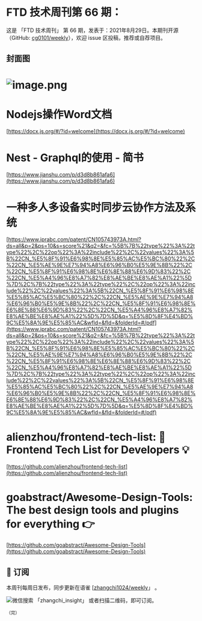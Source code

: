 # FTD 技术周刊第 66 期：
这是 「FTD 技术周刊」 第 66 期，发表于：2021年8月29日。本期刊开源（GitHub: [cg0101/weekly](https://github.com/cg0101/weekly)），欢迎 issue 区投稿，推荐或自荐项目。
## 封面图


# ![image.png](https://cdn.nlark.com/yuque/0/2021/png/132503/1612593892211-dbfcaf6b-1957-4083-8361-5fc38f07b6fc.png#height=487&id=Ds8gr&margin=%5Bobject%20Object%5D&name=image.png&originHeight=667&originWidth=1000&originalType=binary&size=875085&status=done&style=none&width=730)
# Nodejs操作Word文档
[https://docx.js.org/#/?id=welcome](https://docx.js.org/#/?id=welcome)<br />

# Nest - Graphql的使用 - 简书
[https://www.jianshu.com/p/d3d8b861afa6](https://www.jianshu.com/p/d3d8b861afa6)<br />

# 一种多人多设备实时同步云协作方法及系统
[https://www.iprabc.com/patent/CN105743973A.html?ds=all&p=2&ps=10&s=score%21&q2=&fc=%5B%7B%22type%22%3A%22type%22%2C%22op%22%3A%22include%22%2C%22values%22%3A%5B%22CN_%E5%8F%91%E6%98%8E%E5%85%AC%E5%BC%80%22%2C%22CN_%E5%AE%9E%E7%94%A8%E6%96%B0%E5%9E%8B%22%2C%22CN_%E5%8F%91%E6%98%8E%E6%8E%88%E6%9D%83%22%2C%22CN_%E5%A4%96%E8%A7%82%E8%AE%BE%E8%AE%A1%22%5D%7D%2C%7B%22type%22%3A%22type%22%2C%22op%22%3A%22include%22%2C%22values%22%3A%5B%22CN_%E5%8F%91%E6%98%8E%E5%85%AC%E5%BC%80%22%2C%22CN_%E5%AE%9E%E7%94%A8%E6%96%B0%E5%9E%8B%22%2C%22CN_%E5%8F%91%E6%98%8E%E6%8E%88%E6%9D%83%22%2C%22CN_%E5%A4%96%E8%A7%82%E8%AE%BE%E8%AE%A1%22%5D%7D%5D&q=%E5%8D%8F%E4%BD%9C%E5%8A%9E%E5%85%AC&wfId=&fId=&folderId=#/pdf](https://www.iprabc.com/patent/CN105743973A.html?ds=all&p=2&ps=10&s=score%21&q2=&fc=%5B%7B%22type%22%3A%22type%22%2C%22op%22%3A%22include%22%2C%22values%22%3A%5B%22CN_%E5%8F%91%E6%98%8E%E5%85%AC%E5%BC%80%22%2C%22CN_%E5%AE%9E%E7%94%A8%E6%96%B0%E5%9E%8B%22%2C%22CN_%E5%8F%91%E6%98%8E%E6%8E%88%E6%9D%83%22%2C%22CN_%E5%A4%96%E8%A7%82%E8%AE%BE%E8%AE%A1%22%5D%7D%2C%7B%22type%22%3A%22type%22%2C%22op%22%3A%22include%22%2C%22values%22%3A%5B%22CN_%E5%8F%91%E6%98%8E%E5%85%AC%E5%BC%80%22%2C%22CN_%E5%AE%9E%E7%94%A8%E6%96%B0%E5%9E%8B%22%2C%22CN_%E5%8F%91%E6%98%8E%E6%8E%88%E6%9D%83%22%2C%22CN_%E5%A4%96%E8%A7%82%E8%AE%BE%E8%AE%A1%22%5D%7D%5D&q=%E5%8D%8F%E4%BD%9C%E5%8A%9E%E5%85%AC&wfId=&fId=&folderId=#/pdf)
# alienzhou/frontend-tech-list: 📝 Frontend Tech List for Developers 💡
[https://github.com/alienzhou/frontend-tech-list](https://github.com/alienzhou/frontend-tech-list)
# goabstract/Awesome-Design-Tools: The best design tools and plugins for everything 👉
[https://github.com/goabstract/Awesome-Design-Tools](https://github.com/goabstract/Awesome-Design-Tools)



## 📅 订阅
本周刊每周日发布，同步更新在语雀 [[zhangchi1024/weekly](https://www.yuque.com/zhangchi1024/weekly)」 。


微信搜索 「zhangchi_insight」 或者扫描二维码，即可订阅。
    <img src="https://cdn.nlark.com/yuque/0/2021/jpeg/132503/1640750963398-e8538e9e-6b96-46f7-abff-c93b56bdd377.jpeg?x-oss-process=image%2Fwatermark%2Ctype_d3F5LW1pY3JvaGVp%2Csize_36%2Ctext_5byg6amw%2Ccolor_FFFFFF%2Cshadow_50%2Ct_80%2Cg_se%2Cx_10%2Cy_10%2Fresize%2Cw_426%2Climit_0" style="float:left">
    
    （完）
